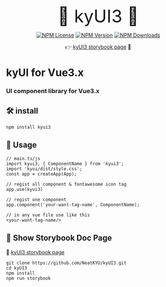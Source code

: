 <p align='center'>
    <font size="7">🌠 kyUI3 🌠</font>
</p>
<div align='center'>

[![NPM License](https://img.shields.io/npm/l/all-contributors.svg?style=flat)](https://github.com/NeatKYU/kyUI3/master/LICENSE)  [![NPM Version](https://img.shields.io/npm/v/kyui3.svg?style=flat)](//npmjs.com/package/kyui3)  [![NPM Downloads](https://img.shields.io/npm/dt/kyui3.svg?style=flat)](//npmjs.com/package/kyui3)  

👉 [kyUI3 storybook page](https://master--62f34ed2f44bd94b7764438f.chromatic.com) 📘 
</div>

# kyUI for Vue3.x
### UI component library for Vue3.x

## 🛠️ install
```
npm install kyui3
```

## 📖 Usage
```
// main.ts/js
import kyui3, { ComponentName } from 'kyui3';
import 'kyui/dist/style.css';
const app = createApp(App);

// regist all component & fontawesome icon tag
app.use(kyui3)

// regist one component
app.component('your-want-tag-name', ComponentName);
```

```
// in any vue file use like this
<your-want-tag-name/>
```

## 📑 Show Storybook Doc Page
🔗 [kyUI3 storybook page](https://master--62f34ed2f44bd94b7764438f.chromatic.com)
```
git clone https://github.com/NeatKYU/kyUI3.git
cd kyUI3
npm install
npm run storybook
```
